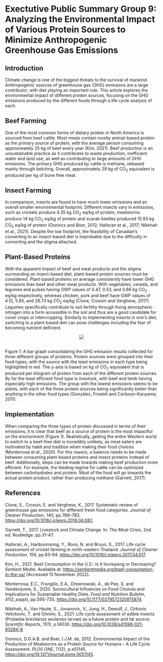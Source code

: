 # Exectutive Public Summary Group 9: Analyzing the Environmental Impact of Various Protein Sources to Minimize Anthropogenic Greenhouse Gas Emissions  
## Introduction 

Climate change is one of the biggest threats to the survival of mankind. Anthropogenic sources of greenhouse gas (GHG) emissions are a large contributor, with diet playing an important role. This article explores the environmental impact of different protein sources, focusing on the GHG emissions produced by the different foods through a life cycle analysis of each.  

## Beef Farming 

One of the most common forms of dietary protein in North America is sourced from beef cattle. Most meals contain mostly animal-based protein as the primary source of protein, with the average person consuming approximately 25 kg of beef every year (Kim, 2021). Beef production is an unsustainable practice as it contributes to waste production, inefficient water and land use, as well as contributing to large amounts of GHG emissions. The primary GHG produced by cattle is methane, released mainly through belching. Overall, approximately 29 kg of CO<sub>2</sub> equivalent is produced per kg of bone free meat.  

## Insect Farming 

In comparison, insects are found to have much lower emissions and an overall smaller environmental footprint. Different insects vary in emissions, such as crickets produce 4.35 kg CO<sub>2</sub> eq/kg of protein, mealworms produce 14 kg CO<sub>2</sub> eq/kg of protein and scarab beetles produced 15.93 kg CO<sub>2</sub> eq/kg of protein (Oonincx and Boer, 2012; Halloran et al., 2017; Nikkhah et al., 2021). Despite the low footprint, the feasibility of Canadian’s converting to an insect-based diet is improbable due to the difficulty in converting and the stigma attached. 

## Plant-Based Proteins 

With the apparent impact of beef and meat products and the stigma surrounding an insect-based diet, plant-based protein sources must be considered. Plant-based proteins on average consistently have lower GHG emissions than beef and other meat products. With vegetables, cereals, and legumes and pulses having GWP values of 0.47, 0.53, and 0.66 kg CO<sub>2</sub> eq/kg respectively, whereas chicken, pork and beef have GWP values of 4.12, 5.85, and 28.73 kg CO<sub>2</sub> eq/kg (Clune, Crossin and Verghese, 2017). Legumes specifically contribute to soil fertility through fixing atmospheric nitrogen into a form accessible in the soil and thus are a good candidate for cover crops or intercropping. Similarly to implementing insects in one's diet, switching to a plant-based diet can pose challenges including the fear of becoming nutrient deficient. 

<p align="center"> 
  <img src="https://i.imgur.com/7VXNwY6.png">
  </p>
<br> Figure 1: A bar graph consolidating the GHG emission results collected for three different groups of proteins. Protein sources were grouped into their food types, with the source with the least emissions in each type being highlighted in red. The y-axis is based on kg of CO<sub>2</sub> equivalent that is produced per kilogram of protein from each of the different protein sources. By far the least efficient food type is livestock, with beef and lamb having especially high emissions. The group with the lowest emissions seems to be plants, with each of the three protein sources being significantly better than anything in the other food types (González, Frostell and Carlsson-Kanyama, 2011). 

## Implementation 

When comparing the three types of protein discussed in terms of their emissions, it is clear that beef as a source of protein is the most impactful on the environment (Figure 1). Realistically, getting the entire Western world to switch to a beef-free diet is incredibly unlikely, as meat eaters are motivated by habit and tradition when making their food choices (Monterrosa et al., 2020). For this reason, a balance needs to be made between consuming plant-based proteins and insect proteins instead of beef. Additionally, steps can be made towards making beef production more efficient. For example, the feeding regime for cattle can be optimized between carbohydrates and protein. Most of the food will go towards the actual protein product, rather than producing methane (Garnett, 2017). 

## References

Clune, S., Crossin, E. and Verghese, K., 2017. Systematic review of greenhouse gas emissions for different fresh food categories. *Journal of Cleaner Production*, 140, pp.766–783. https://doi.org/10.1016/j.jclepro.2016.04.082. 

Garnett, T., 2017. Livestock and Climate Change. In: *The Meat Crisis*, 2nd ed. Routledge. pp.31–47. 

Halloran, A., Hanboonsong, Y., Roos, N. and Bruun, S., 2017. Life cycle assessment of cricket farming in north-eastern Thailand. *Journal of Cleaner Production*, 156, pp.83–94. https://doi.org/10.1016/j.jclepro.2017.04.017. 

Kim, H., 2021. Beef Consumption in the U.S.: Is It Increasing or Decreasing? *Sentient Media*. Available at: <https://sentientmedia.org/beef-consumption-in-the-us/> [Accessed 13 November 2022]. 

Monterrosa, E.C., Frongillo, E.A., Drewnowski, A., de Pee, S. and Vandevijvere, S., 2020. Sociocultural Influences on Food Choices and Implications for Sustainable Healthy Diets. *Food and Nutrition Bulletin*, 41(2_suppl), pp.59S-73S. https://doi.org/10.1177/0379572120975874. 

Nikkhah, A., Van Haute, S., Jovanovic, V., Jung, H., Dewulf, J., Cirkovic Velickovic, T. and Ghnimi, S., 2021. Life cycle assessment of edible insects (Protaetia brevitarsis seulensis larvae) as a future protein and fat source. *Scientific Reports*, 11(1), p.14030. https://doi.org/10.1038/s41598-021-93284-8. 

Oonincx, D.G.A.B. and Boer, I.J.M. de, 2012. Environmental Impact of the Production of Mealworms as a Protein Source for Humans – A Life Cycle Assessment. *PLOS ONE*, 7(12), p.e51145. https://doi.org/10.1371/journal.pone.0051145. 
